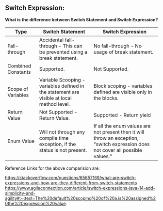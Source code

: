 Switch Expression:
------------------
**What is the difference between Switch Statement and Switch Expression?**

| Type               | Switch Statement                                                                          | Switch Expression                                                                                                               |
|--------------------|-------------------------------------------------------------------------------------------|---------------------------------------------------------------------------------------------------------------------------------|
| Fall-through       | Accidental fall-through - This can be prevented using a break statement.                  | No fall-through - No usage of break statement.                                                                                  |
| Combined Constants | Supported.                                                                                | Not Supported.                                                                                                                  |
| Scope of Variables | Variable Scooping - variables defined in the statement are visible at local method level. | Block scoping - variables defined are visible only in the blocks.                                                               |
| Return Value       | Not Supported - Return Value.                                                             | Supported - Return yield                                                                                                        |
| Enum Value         | Will not through any compile time exception, if the status is not present.                | If all the enum values are not present then it will throw an exception, "switch expression does not cover all possible values." |
Reference Links for the above comparision are:

https://stackoverflow.com/questions/65657169/what-are-switch-expressions-and-how-are-they-different-from-switch-statements
https://www.agileconnection.com/article/switch-expressions-java-14-add-simplicity-and-agility#:~:text=The%20default%20scoping%20of%20a,is%20assigned%20the%20expression%20value.

